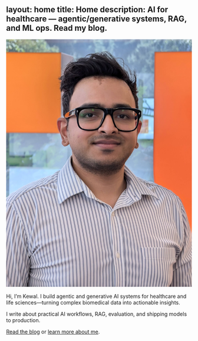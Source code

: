 layout: home
title: Home
description: AI for healthcare — agentic/generative systems, RAG, and ML ops. Read my blog.
---

<div class="hero">
	<img src="/assets/img/my-pic.jpg" alt="Kewal Mishra headshot" class="hero__avatar" />
	<div class="hero__content">
		<p>Hi, I’m Kewal. I build agentic and generative AI systems for healthcare and life sciences—turning complex biomedical data into actionable insights.</p>
		<p>I write about practical AI workflows, RAG, evaluation, and shipping models to production.</p>
		<p><a class="btn" href="#recent-posts">Read the blog</a> or <a href="/about/">learn more about me</a>.</p>
	</div>
  
</div>

<div id="recent-posts"></div>
